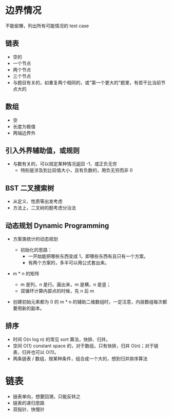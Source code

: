 # 边界情况
不能偷懒，列出所有可能情况的 test case

## 链表
* 空的
* 一个节点
* 两个节点
* 三个节点
* 与题目有关的，如重复两个相同的，或"第一个更大的"题里，有若干比当前节点大的

## 数组

* 空
* 长度为极值
* 两端边界外

## 引入外界辅助值，或规则

* 与数有关的，可以规定某种情况返回 -1，或正负无穷
  * 特别是涉及到比较值大小，且有负数的，用负无穷而非 0

## BST 二叉搜索树

* 从定义、性质等出发考虑
* 方法上，二叉树的题考虑分治法


## 动态规划 Dynamic Programming

* 方案类统计的动态规划
  * 初始化的思路：
    * 一开始能把哪些东西变成 1，即哪些东西有且只有一个方案。
    * 有两个方案的，多半可以用公式套出来。

* m * n 的矩阵
  * m 是列，n 是行。画出来，m 是横，n 是竖；
  * 双循环计算内部点的时候，先 n 后 m 

* 创建初始元素都为 0 的 m * n 的辅助二维数组时，一定注意，内层数组每次都要用新的副本。


## 排序

 * 时间 O(n log n) 的常见 sort 算法，快排、归并。
 * 空间 O(1) constant space 的，对于数组，只有快排，归并 O(n)；对于链表，归并也可以 O(1)。
 * 两条链表 / 数组，按某种条件，组合成一个大的，想到归并排序算法

 # 链表
  * 链表单向，想要回溯，只能反转之
  * 链表的递归思路
  * 双指针、快慢针
